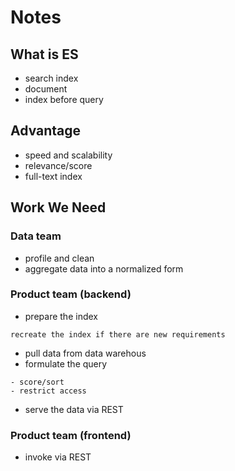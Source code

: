 # Notes


## What is ES
- search index
- document
- index before query

## Advantage
- speed and scalability
- relevance/score
- full-text index



## Work We Need
### Data team
- profile and clean
- aggregate data into a normalized form

### Product team (backend)
- prepare the index
```
recreate the index if there are new requirements
```
- pull data from data warehous
- formulate the query
```
- score/sort
- restrict access
```
- serve the data via REST

### Product team (frontend)
- invoke via REST
